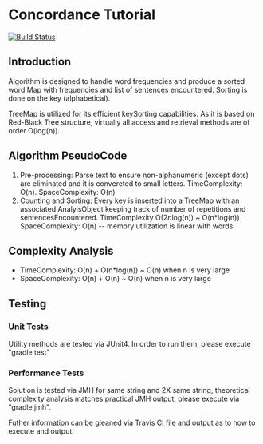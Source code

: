 # Concordance Tutorial

[![Build Status](https://travis-ci.org/rainmakeross/concordance.svg?branch=master)](https://travis-ci.org/rainmakeross/concordance)

## Introduction
Algorithm is designed to handle word frequencies and produce a sorted word Map with frequencies
and list of sentences encountered. Sorting is done on the key (alphabetical).

TreeMap is utilized for its efficient keySorting capabilities. As it is based on Red-Black Tree structure,
virtually all access and retrieval methods are of order O(log(n)).

## Algorithm PseudoCode
1. Pre-processing: Parse text to ensure non-alphanumeric (except dots) are eliminated and it is convereted
to small letters. TimeComplexity: O(n). SpaceComplexity: O(n)
2. Counting and Sorting: Every key is inserted into a TreeMap with an associated AnalyisObject
keeping track of number of repetitions and sentencesEncountered. TimeComplexity O(2*n*log(n)) ~ O(n*log(n))
SpaceComplexity: O(n) -- memory utilization is linear with words

## Complexity Analysis
* TimeComplexity: O(n) + O(n*log(n)) ~ O(n) when n is very large
* SpaceComplexity: O(n) + O(n) ~ O(n) when n is very large

## Testing
### Unit Tests
Utility methods are tested via JUnit4. In order to run them, please execute "gradle test"

### Performance Tests
Solution is tested via JMH for same string and 2X same string, theoretical complexity
analysis matches practical JMH output, please execute via "gradle jmh".

Futher information can be gleaned via Travis CI file and output as to how to execute
and output.